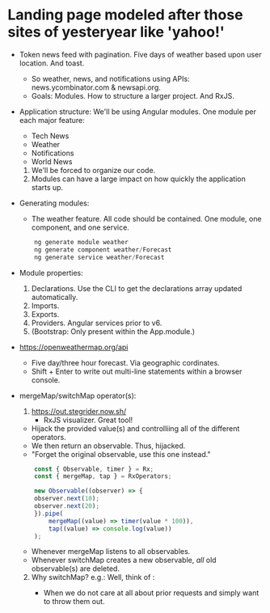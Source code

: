 # Landing page modeled after those sites of yesteryear like 'yahoo!'
- Token news feed with pagination. Five days of weather based upon user location. And toast.
    - So weather, news, and notifications using APIs: news.ycombinator.com & newsapi.org.
    - Goals: Modules. How to structure a larger project. And RxJS.

- Application structure: We'll be using Angular modules. One module per each major feature:
    - Tech News
    - Weather
    - Notifications
    - World News
    1. We'll be forced to organize our code.
    2. Modules can have a large impact on how quickly the application starts up.

- Generating modules:
    - The weather feature. All code should be contained. One module, one component, and one service.
    ```javascript
        ng generate module weather
        ng generate component weather/Forecast
        ng generate service weather/Forecast
    ```

- Module properties:
    1. Declarations. Use the CLI to get the declarations array updated automatically.
    2. Imports.
    3. Exports.
    4. Providers. Angular services prior to v6.
    5. (Bootstrap: Only present within the App.module.)

- https://openweathermap.org/api
    - Five day/three hour forecast. Via geographic cordinates.
    - Shift + Enter to write out multi-line statements within a browser console.

- mergeMap/switchMap operator(s):
    1. https://out.stegrider.now.sh/
        - RxJS visualizer. Great tool!

    - Hijack the provided value(s) and controlliing all of the different operators. 
    - We then return an observable. Thus, hijacked. 
    - "Forget the original observable, use this one instead."

    ```javascript
        const { Observable, timer } = Rx;
        const { mergeMap, tap } = RxOperators;

        new Observable((observer) => {
        observer.next(10);
        observer.next(20);
        }).pipe(
            mergeMap((value) => timer(value * 100)),
            tap((value) => console.log(value))
        );
    ```
    - Whenever mergeMap listens to all observables.
    - Whenever switchMap creates a new observable, *all* old observable(s) are deleted.

    2. Why switchMap? e.g.: Well, think of <typeahead />:
        - When we do not care at all about prior requests and simply want to throw them out.